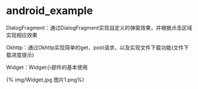 # android_example

DialogFragment：通过DialogFragment实现自定义的弹窗效果，并根据点击区域实现相应效果

Okhttp：通过Okhttp实现简单的get、post请求，以及实现文件下载功能(文件下载进度提示)

Widget：Widget小部件的基本使用

{% img/Widget.jpg 图片1.png%}



